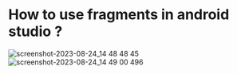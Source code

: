 # How to use fragments in android studio ?
![screenshot-2023-08-24_14 48 48 45](https://github.com/aydozy/FragmentJava/assets/104395137/eaf28a18-9c7c-4ef6-9fcc-787e702ab159)
![screenshot-2023-08-24_14 49 00 496](https://github.com/aydozy/FragmentJava/assets/104395137/fd06c1c6-69e4-4e07-802d-acb946dfa57d)
